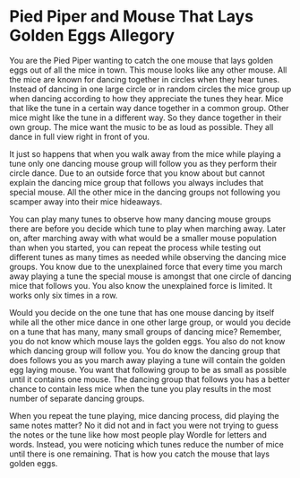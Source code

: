 # Pied Piper and Mouse That Lays Golden Eggs Allegory

You are the Pied Piper wanting to catch the one mouse that lays golden eggs out of all the mice in town. This mouse looks like any other mouse. All the mice are known for dancing together in circles when they hear tunes. Instead of dancing in one large circle or in random circles the mice group up when dancing according to how they appreciate the tunes they hear. Mice that like the tune in a certain way dance together in a common group. Other mice might like the tune in a different way. So they dance together in their own group. The mice want the music to be as loud as possible. They all dance in full view right in front of you.

It just so happens that when you walk away from the mice while playing a tune only one dancing mouse group will follow you as they perform their circle dance. Due to an outside force that you know about but cannot explain the dancing mice group that follows you always includes that special mouse. All the other mice in the dancing groups not following you scamper away into their mice hideaways.

You can play many tunes to observe how many dancing mouse groups there are before you decide which tune to play when marching away. Later on, after marching away with what would be a smaller mouse population than when you started, you can repeat the process while testing out different tunes as many times as needed while observing the dancing mice groups. You know due to the unexplained force that every time you march away playing a tune the special mouse is amongst that one circle of dancing mice that follows you. You also know the unexplained force is limited. It works only six times in a row.

Would you decide on the one tune that has one mouse dancing by itself while all the other mice dance in one other large group, or would you decide on a tune that has many, many small groups of dancing mice? Remember, you do not know which mouse lays the golden eggs. You also do not know which dancing group will follow you. You do know the dancing group that does follows you as you march away playing a tune will contain the golden egg laying mouse. You want that following group to be as small as possible until it contains one mouse. The dancing group that follows you has a better chance to contain less mice when the tune you play results in the most number of separate dancing groups.

When you repeat the tune playing, mice dancing process, did playing the same notes matter? No it did not and in fact you were not trying to guess the notes or the tune like how most people play Wordle for letters and words. Instead, you were noticing which tunes reduce the number of mice until there is one remaining. That is how you catch the mouse that lays golden eggs.
